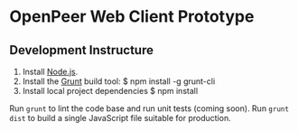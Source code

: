 # OpenPeer Web Client Prototype

## Development Instructure

1. Install [Node.js](http://nodejs.org).
2. Install the [Grunt](http://gruntjs.com) build tool:
      $ npm install -g grunt-cli
3. Install local project dependencies
      $ npm install

Run `grunt` to lint the code base and run unit tests (coming soon). Run `grunt
dist` to build a single JavaScript file suitable for production.
